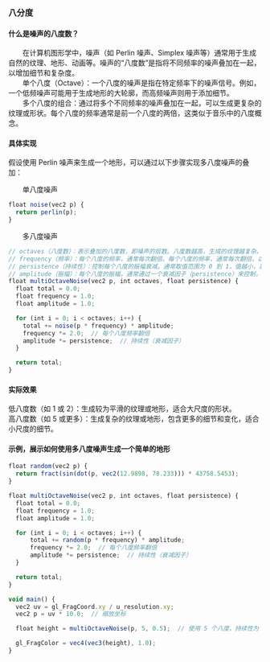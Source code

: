 ### 八分度

#### 什么是噪声的八度数？      
&emsp;&emsp;在计算机图形学中，噪声（如 Perlin 噪声、Simplex 噪声等）通常用于生成自然的纹理、地形、动画等。噪声的“八度数”是指将不同频率的噪声叠加在一起，以增加细节和复杂度。    
&emsp;&emsp;单个八度（Octave）：一个八度的噪声是指在特定频率下的噪声信号。例如，一个低频噪声可能用于生成地形的大轮廓，而高频噪声则用于添加细节。    
&emsp;&emsp;多个八度的组合：通过将多个不同频率的噪声叠加在一起，可以生成更复杂的纹理或形状。每个八度的频率通常是前一个八度的两倍，这类似于音乐中的八度概念。

#### 具体实现      
假设使用 Perlin 噪声来生成一个地形，可以通过以下步骤实现多八度噪声的叠加：  

&emsp;&emsp;单八度噪声      
```javascript
float noise(vec2 p) {
  return perlin(p);
}
```

&emsp;&emsp;多八度噪声   
```javascript
// octaves（八度数）：表示叠加的八度数，即噪声的层数。八度数越高，生成的纹理越复杂。
// frequency（频率）：每个八度的频率，通常每次翻倍。每个八度的频率，通常每次翻倍，以模拟自然现象中的细节层次。
// persistence（持续性）：控制每个八度的振幅衰减。通常取值范围为 0 到 1，值越小，高频噪声的影响越小。
// amplitude（振幅）：每个八度的振幅，通常通过一个衰减因子（persistence）来控制，以避免高频噪声过于强烈。
float multiOctaveNoise(vec2 p, int octaves, float persistence) {
  float total = 0.0;
  float frequency = 1.0;
  float amplitude = 1.0;

  for (int i = 0; i < octaves; i++) {
    total += noise(p * frequency) * amplitude;
    frequency *= 2.0;  // 每个八度频率翻倍
    amplitude *= persistence;  // 持续性（衰减因子）
  }

  return total;
}
```

#### 实际效果
低八度数（如 1 或 2）：生成较为平滑的纹理或地形，适合大尺度的形状。    
高八度数（如 5 或更多）：生成复杂的纹理或地形，包含更多的细节和变化，适合小尺度的细节。    


#### 示例，展示如何使用多八度噪声生成一个简单的地形
```javascript
float random(vec2 p) {
  return fract(sin(dot(p, vec2(12.9898, 78.233))) * 43758.5453);
}

float multiOctaveNoise(vec2 p, int octaves, float persistence) {
  float total = 0.0;
  float frequency = 1.0;
  float amplitude = 1.0;

  for (int i = 0; i < octaves; i++) {
      total += random(p * frequency) * amplitude;
      frequency *= 2.0;  // 每个八度频率翻倍
      amplitude *= persistence;  // 持续性（衰减因子）
  }

  return total;
}

void main() {
  vec2 uv = gl_FragCoord.xy / u_resolution.xy;
  vec2 p = uv * 10.0;  // 缩放坐标

  float height = multiOctaveNoise(p, 5, 0.5);  // 使用 5 个八度，持续性为 0.5

  gl_FragColor = vec4(vec3(height), 1.0);
}
```
